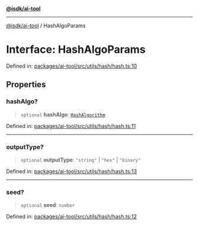 [**@isdk/ai-tool**](../README.md)

***

[@isdk/ai-tool](../globals.md) / HashAlgoParams

# Interface: HashAlgoParams

Defined in: [packages/ai-tool/src/utils/hash/hash.ts:10](https://github.com/isdk/ai-tool.js/blob/79d5773fa454dc7789b1291b1ebd73e4c1b93154/src/utils/hash/hash.ts#L10)

## Properties

### hashAlgo?

> `optional` **hashAlgo**: [`HashAlgorithm`](../enumerations/HashAlgorithm.md)

Defined in: [packages/ai-tool/src/utils/hash/hash.ts:11](https://github.com/isdk/ai-tool.js/blob/79d5773fa454dc7789b1291b1ebd73e4c1b93154/src/utils/hash/hash.ts#L11)

***

### outputType?

> `optional` **outputType**: `"string"` \| `"hex"` \| `"binary"`

Defined in: [packages/ai-tool/src/utils/hash/hash.ts:13](https://github.com/isdk/ai-tool.js/blob/79d5773fa454dc7789b1291b1ebd73e4c1b93154/src/utils/hash/hash.ts#L13)

***

### seed?

> `optional` **seed**: `number`

Defined in: [packages/ai-tool/src/utils/hash/hash.ts:12](https://github.com/isdk/ai-tool.js/blob/79d5773fa454dc7789b1291b1ebd73e4c1b93154/src/utils/hash/hash.ts#L12)
